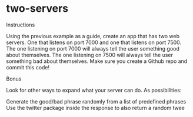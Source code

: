 # two-servers
Instructions

Using the previous example as a guide, create an app that has two web servers.
One that listens on port 7000 and one that listens on port 7500.
The one listening on port 7000 will always tell the user something good about themselves.
The one listening on 7500 will always tell the user something bad about themselves.
Make sure you create a Github repo and commit this code!


Bonus


Look for other ways to expand what your server can do. As possibilities:


Generate the good/bad phrase randomly from a list of predefined phrases
Use the twitter package inside the response to also return a random twee
